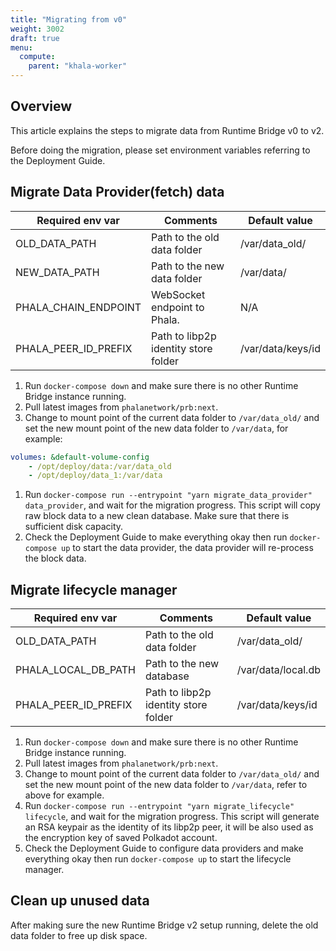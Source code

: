 ```yaml
---
title: "Migrating from v0"
weight: 3002
draft: true
menu:
  compute:
    parent: "khala-worker"
---
```


## Overview

This article explains the steps to migrate data from Runtime Bridge v0 to v2.

Before doing the migration, please set environment variables referring to the Deployment Guide.

## Migrate Data Provider(fetch) data

| Required env var | Comments | Default value |
| --- | --- | --- |
| OLD_DATA_PATH | Path to the old data folder | /var/data_old/ |
| NEW_DATA_PATH | Path to the new data folder | /var/data/ |
| PHALA_CHAIN_ENDPOINT | WebSocket endpoint to Phala. | N/A |
| PHALA_PEER_ID_PREFIX | Path to libp2p identity store folder | /var/data/keys/id |
1. Run `docker-compose down` and make sure there is no other Runtime Bridge instance running.
2. Pull latest images from `phalanetwork/prb:next`.
3. Change to mount point of the current data folder to `/var/data_old/` and set the new mount point of the new data folder to `/var/data`, for example:

```yaml
volumes: &default-volume-config
    - /opt/deploy/data:/var/data_old
    - /opt/deploy/data_1:/var/data
```

1. Run `docker-compose run --entrypoint "yarn migrate_data_provider" data_provider`, and wait for the migration progress. This script will copy raw block data to a new clean database. Make sure that there is sufficient disk capacity.
2. Check the Deployment Guide to make everything okay then run `docker-compose up` to start the data provider, the data provider will re-process the block data.

## Migrate lifecycle manager

| Required env var | Comments | Default value |
| --- | --- | --- |
| OLD_DATA_PATH | Path to the old data folder | /var/data_old/ |
| PHALA_LOCAL_DB_PATH | Path to the new database | /var/data/local.db |
| PHALA_PEER_ID_PREFIX | Path to libp2p identity store folder | /var/data/keys/id |
1. Run `docker-compose down` and make sure there is no other Runtime Bridge instance running.
2. Pull latest images from `phalanetwork/prb:next`.
3. Change to mount point of the current data folder to `/var/data_old/` and set the new mount point of the new data folder to `/var/data`, refer to above for example.
4. Run `docker-compose run --entrypoint "yarn migrate_lifecycle" lifecycle`, and wait for the migration progress. This script will generate an RSA keypair as the identity of its libp2p peer, it will be also used as the encryption key of saved Polkadot account.
5. Check the Deployment Guide to configure data providers and make everything okay then run `docker-compose up` to start the lifecycle manager.

## Clean up unused data

After making sure the new Runtime Bridge v2 setup running, delete the old data folder to free up disk space.
